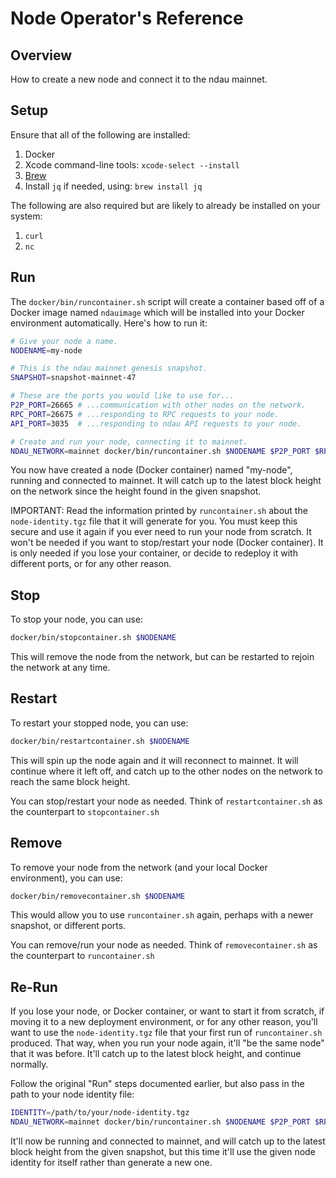 # Node Operator's Reference

## Overview

How to create a new node and connect it to the ndau mainnet.

## Setup

Ensure that all of the following are installed:

1. Docker
1. Xcode command-line tools: `xcode-select --install`
1. [Brew](https://brew.sh/)
1. Install `jq` if needed, using: `brew install jq`

The following are also required but are likely to already be installed on your system:

1. `curl`
1. `nc`

## Run

The `docker/bin/runcontainer.sh` script will create a container based off of a Docker image named `ndauimage` which will be installed into your Docker environment automatically.  Here's how to run it:

```sh
# Give your node a name.
NODENAME=my-node

# This is the ndau mainnet genesis snapshot.
SNAPSHOT=snapshot-mainnet-47

# These are the ports you would like to use for...
P2P_PORT=26665 # ...communication with other nodes on the network.
RPC_PORT=26675 # ...responding to RPC requests to your node.
API_PORT=3035  # ...responding to ndau API requests to your node.

# Create and run your node, connecting it to mainnet.
NDAU_NETWORK=mainnet docker/bin/runcontainer.sh $NODENAME $P2P_PORT $RPC_PORT $API_PORT $SNAPSHOT
```

You now have created a node (Docker container) named "my-node", running and connected to mainnet.  It will catch up to the latest block height on the network since the height found in the given snapshot.

IMPORTANT: Read the information printed by `runcontainer.sh` about the `node-identity.tgz` file that it will generate for you.  You must keep this secure and use it again if you ever need to run your node from scratch.  It won't be needed if you want to stop/restart your node (Docker container).  It is only needed if you lose your container, or decide to redeploy it with different ports, or for any other reason.

## Stop

To stop your node, you can use:

```sh
docker/bin/stopcontainer.sh $NODENAME
```

This will remove the node from the network, but can be restarted to rejoin the network at any time.

## Restart

To restart your stopped node, you can use:

```sh
docker/bin/restartcontainer.sh $NODENAME
```

This will spin up the node again and it will reconnect to mainnet.  It will continue where it left off, and catch up to the other nodes on the network to reach the same block height.

You can stop/restart your node as needed.  Think of `restartcontainer.sh` as the counterpart to `stopcontainer.sh`

## Remove

To remove your node from the network (and your local Docker environment), you can use:

```sh
docker/bin/removecontainer.sh $NODENAME
```

This would allow you to use `runcontainer.sh` again, perhaps with a newer snapshot, or different ports.

You can remove/run your node as needed.  Think of `removecontainer.sh` as the counterpart to `runcontainer.sh`

## Re-Run

If you lose your node, or Docker container, or want to start it from scratch, if moving it to a new deployment environment, or for any other reason, you'll want to use the `node-identity.tgz` file that your first run of `runcontainer.sh` produced.  That way, when you run your node again, it'll "be the same node" that it was before.  It'll catch up to the latest block height, and continue normally.

Follow the original "Run" steps documented earlier, but also pass in the path to your node identity file:

```sh
IDENTITY=/path/to/your/node-identity.tgz
NDAU_NETWORK=mainnet docker/bin/runcontainer.sh $NODENAME $P2P_PORT $RPC_PORT $API_PORT $SNAPSHOT $IDENTITY
```

It'll now be running and connected to mainnet, and will catch up to the latest block height from the given snapshot, but this time it'll use the given node identity for itself rather than generate a new one.

